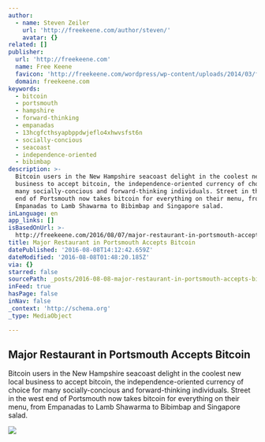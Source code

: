 ```yaml
---
author:
  - name: Steven Zeiler
    url: 'http://freekeene.com/author/steven/'
    avatar: {}
related: []
publisher:
  url: 'http://freekeene.com'
  name: Free Keene
  favicon: 'http://freekeene.com/wordpress/wp-content/uploads/2014/03/favicon.ico'
  domain: freekeene.com
keywords:
  - bitcoin
  - portsmouth
  - hampshire
  - forward-thinking
  - empanadas
  - 13hcgfcthsyapbppdwjeflo4xhwvsfst6n
  - socially-concious
  - seacoast
  - independence-oriented
  - bibimbap
description: >-
  Bitcoin users in the New Hampshire seacoast delight in the coolest new local
  business to accept bitcoin, the independence-oriented currency of choice for
  many socially-concious and forward-thinking individuals. Street in the west
  end of Portsmouth now takes bitcoin for everything on their menu, from
  Empanadas to Lamb Shawarma to Bibimbap and Singapore salad.
inLanguage: en
app_links: []
isBasedOnUrl: >-
  http://freekeene.com/2016/08/07/major-restaurant-in-portsmouth-accepts-bitcoin/
title: Major Restaurant in Portsmouth Accepts Bitcoin
datePublished: '2016-08-08T14:12:42.659Z'
dateModified: '2016-08-08T01:48:20.185Z'
via: {}
starred: false
sourcePath: _posts/2016-08-08-major-restaurant-in-portsmouth-accepts-bitcoin.md
inFeed: true
hasPage: false
inNav: false
_context: 'http://schema.org'
_type: MediaObject

---
```

<article style=""><h1>Major Restaurant in Portsmouth Accepts Bitcoin</h1><p>Bitcoin users in the New Hampshire seacoast delight in the coolest new local business to accept bitcoin, the independence-oriented currency of choice for many socially-concious and forward-thinking individuals. Street in the west end of Portsmouth now takes bitcoin for everything on their menu, from Empanadas to Lamb Shawarma to Bibimbap and Singapore salad.</p><img src="http://i2.wp.com/freekeene.com/wp-content/uploads/2016/08/singapore_salad.jpg?resize=300%2C225" /></article>